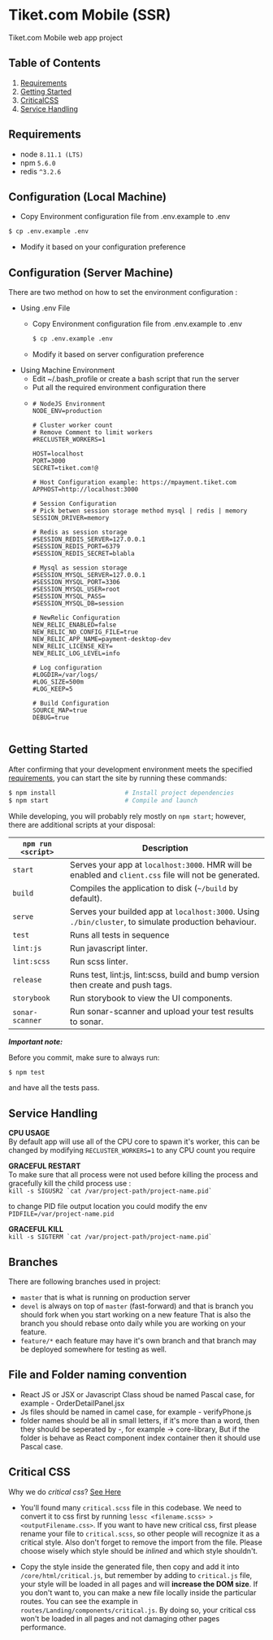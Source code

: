 # Tiket.com Mobile (SSR)

Tiket.com Mobile web app project

## Table of Contents
1. [Requirements](#requirements)
2. [Getting Started](#getting-started)
4. [CriticalCSS](#critical-css)
2. [Service Handling](#service-handling)

## Requirements
* node `8.11.1 (LTS)`
* npm `5.6.0`
* redis `^3.2.6`

## Configuration (Local Machine)
- Copy Environment configuration file from .env.example to .env
```bash
$ cp .env.example .env
```
- Modify it based on your configuration preference

## Configuration (Server Machine)
There are two method on how to set the environment configuration :
- Using .env File
  - Copy Environment configuration file from .env.example to .env
    ```bash
    $ cp .env.example .env
    ```
  
  - Modify it based on server configuration preference
- Using Machine Environment
  - Edit ~/.bash_profile or create a bash script that run the server
  - Put all the required environment configuration there
  - ``` 
    # NodeJS Environment
    NODE_ENV=production
    
    # Cluster worker count
    # Remove Comment to limit workers
    #RECLUSTER_WORKERS=1
    
    HOST=localhost
    PORT=3000
    SECRET=tiket.com!@
    
    # Host Configuration example: https://mpayment.tiket.com
    APPHOST=http://localhost:3000
    
    # Session Configuration
    # Pick betwen session storage method mysql | redis | memory
    SESSION_DRIVER=memory
    
    # Redis as session storage
    #SESSION_REDIS_SERVER=127.0.0.1
    #SESSION_REDIS_PORT=6379
    #SESSION_REDIS_SECRET=blabla
    
    # Mysql as session storage
    #SESSION_MYSQL_SERVER=127.0.0.1
    #SESSION_MYSQL_PORT=3306
    #SESSION_MYSQL_USER=root
    #SESSION_MYSQL_PASS=
    #SESSION_MYSQL_DB=session
    
    # NewRelic Configuration
    NEW_RELIC_ENABLED=false
    NEW_RELIC_NO_CONFIG_FILE=true
    NEW_RELIC_APP_NAME=payment-desktop-dev
    NEW_RELIC_LICENSE_KEY=
    NEW_RELIC_LOG_LEVEL=info
    
    # Log configuration
    #LOGDIR=/var/logs/
    #LOG_SIZE=500m
    #LOG_KEEP=5
    
    # Build Configuration
    SOURCE_MAP=true
    DEBUG=true
    

## Getting Started

After confirming that your development environment meets the specified [requirements](#requirements),
you can start the site by running these commands:

```bash
$ npm install                   # Install project dependencies
$ npm start                     # Compile and launch
```

While developing, you will probably rely mostly on `npm start`; however, there are additional scripts at your disposal:

|`npm run <script>`|Description|
|------------------|-----------|
|`start` |Serves your app at `localhost:3000`. HMR will be enabled and `client.css` file will not be generated.|
|`build`|Compiles the application to disk (`~/build` by default).|
|`serve` |Serves your builded app at `localhost:3000`. Using `./bin/cluster`, to simulate production behaviour.|
|`test`|Runs all tests in sequence|
|`lint:js`|Run javascript linter.|
|`lint:scss`|Run scss linter.|
|`release`|Runs test, lint:js, lint:scss, build and bump version then create and push tags.|
|`storybook`|Run storybook to view the UI components.|
|`sonar-scanner`|Run sonar-scanner and upload your test results to sonar.|
***Important note:***

Before you commit, make sure to always run:

```bash
$ npm test
```

and have all the tests pass.

## Service Handling

**CPU USAGE**  
By default app will use all of the CPU core to spawn it's worker,
this can be changed by modifying `RECLUSTER_WORKERS=1` to any CPU count you require

**GRACEFUL RESTART**  
To make sure that all process were not used before killing the process
and gracefully kill the child process use :  
``kill -s SIGUSR2 `cat /var/project-path/project-name.pid` ``  

to change PID file output location you could modify the env `PIDFILE=/var/project-name.pid`


**GRACEFUL KILL**  
``kill -s SIGTERM `cat /var/project-path/project-name.pid` ``

## Branches
There are following branches used in project:
* `master` that is what is running on production server
* `devel` is always on top of `master` (fast-forward) and that is branch you should fork when you start working on a new feature
That is also the branch you should rebase onto daily while you are working on your feature.
* `feature/*` each feature may have it's own branch and that branch may be deployed somewhere for testing as well.

## File and Folder naming convention
* React JS or JSX or Javascript Class shoud be named Pascal case, for example - OrderDetailPanel.jsx
* Js files should be named in camel case, for example - verifyPhone.js
* folder names should be all in small letters, if it's more than a word, then they should be seperated by -, for example -> core-library,
But if the folder is behave as React component index container then it should use Pascal case.

## Critical CSS
Why we do *critical css*? [See Here](https://www.sitepoint.com/how-and-why-you-should-inline-your-critical-css/)
* You'll found many `critical.scss` file in this codebase. We need to convert it to css first by running `lessc <filename.scss> > <outputFilename.css>`. If you want to have new critical css, first please rename your file to `critical.scss`, so other people will recognize it as a critical style. Also don't forget to remove the import from the file. Please choose wisely which style should be *inlined* and which style shouldn't.

* Copy the style inside the generated file, then copy and add it into `/core/html/critical.js`, but remember by adding to `critical.js` file, your style will be loaded in all pages and will **increase the DOM size**. If you don't want to, you can make a new file locally inside the particular routes. You can see the example in `routes/Landing/components/critical.js`. By doing so, your critical css won't be loaded in all pages and not damaging other pages performance.
